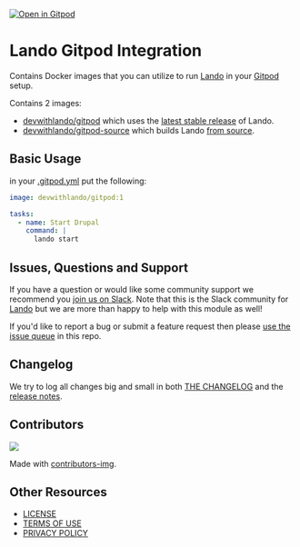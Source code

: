 [![Open in Gitpod](https://gitpod.io/button/open-in-gitpod.svg)](https://gitpod.io/#https://github.com/lando/gitpod)

# Lando Gitpod Integration

Contains Docker images that you can utilize to run [Lando](https://lando.dev) in your [Gitpod](https://gitpod.io) setup.

Contains 2 images:

- [devwithlando/gitpod](https://hub.docker.com/r/devwithlando/gitpod) which uses the [latest stable release](https://github.com/lando/lando/releases/latest) of Lando.
- [devwithlando/gitpod-source](https://hub.docker.com/r/devwithlando/gitpod-source) which builds Lando [from source](https://docs.lando.dev/basics/installation.html#from-source).

## Basic Usage

in your [.gitpod.yml](https://www.gitpod.io/docs/config-gitpod-file) put the following:

```yaml
image: devwithlando/gitpod:1

tasks:
  - name: Start Drupal
    command: |
      lando start
```

## Issues, Questions and Support

If you have a question or would like some community support we recommend you [join us on Slack](https://launchpass.com/devwithlando). Note that this is the Slack community for [Lando](https://lando.dev) but we are more than happy to help with this module as well!

If you'd like to report a bug or submit a feature request then please [use the issue queue](https://github.com/lando/gitpod/issues/new/choose) in this repo.

## Changelog

We try to log all changes big and small in both [THE CHANGELOG](https://github.com/lando/gitpod/blob/main/CHANGELOG.md) and the [release notes](https://github.com/lando/gitpod/releases).

## Contributors

<a href="https://github.com/lando/gitpod/graphs/contributors">
  <img src="https://contrib.rocks/image?repo=lando/gitpod" />
</a>

Made with [contributors-img](https://contrib.rocks).

## Other Resources

* [LICENSE](/LICENSE)
* [TERMS OF USE](https://docs.lando.dev/terms)
* [PRIVACY POLICY](https://docs.lando.dev/privacy)

